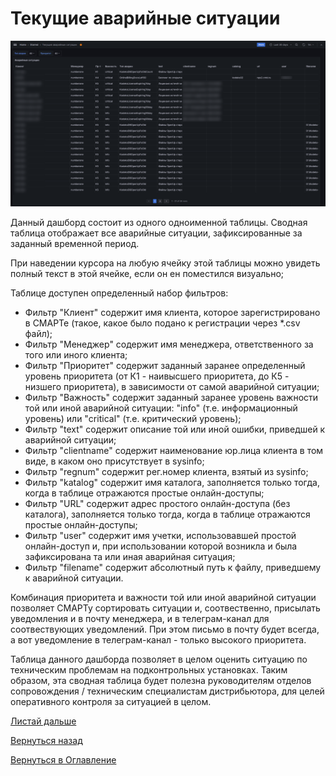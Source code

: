 # Текущие аварийные ситуации

![Дашборд "Текущие аварийные ситуации](img/current-emergences/current-emergences.png 'Дашборд "Текущие аварийные ситуации"')

Данный дашборд состоит из одного одноименной таблицы. Сводная таблица отображает все аварийные ситуации, зафиксированные
за заданный временной период.

При наведении курсора на любую ячейку этой таблицы можно увидеть полный текст в этой ячейке, если он ен поместился визуально;

Таблице доступен определенный набор фильтров:
- Фильтр "Клиент" содержит имя клиента, которое зарегистрировано в СМАРТе (такое, какое было подано к регистрации через
*.csv файл);
- Фильтр "Менеджер" содержит имя менеджера, ответственного за того или иного клиента;
- Фильтр "Приоритет" содержит заданный заранее определенный уровень приоритета (от К1 - наивысшего приоритета, до К5 - 
низшего приоритета), в зависимости от самой аварийной ситуации;
- Фильтр "Важность" содержит заданный заранее уровень важности той или иной аварийной ситуации: "info" (т.е. информационный 
уровень) или "critical" (т.е. критический уровень);
- Фильтр "text" содержит описание той или иной ошибки, приведшей к аварийной ситуации;
- Фильтр "clientname" содержит наименование юр.лица клиента в том виде, в каком оно присутствует в sysinfo;
- Фильтр "regnum" содержит рег.номер клиента, взятый из sysinfo;
- Фильтр "katalog" содержит имя каталога, заполняется только тогда, когда в таблице отражаются простые онлайн-доступы;
- Фильтр "URL" содержит адрес простого онлайн-доступа (без каталога), заполняется только тогда, когда в таблице отражаются 
простые онлайн-доступы;
- Фильтр "user" содержит имя учетки, использовавшей простой онлайн-доступ и, при использовании которой возникла и была
зафиксирована та или иная аварийная ситуация;
- Фильтр "filename" содержит абсолютный путь к файлу, приведшему к аварийной ситуации.

Комбинация приоритета и важности той или иной аварийной ситуации позволяет СМАРТу сортировать ситуации и, соотвественно,
присылать уведомления и в почту менеджера, и в телеграм-канал для соотвествующих уведомлений. При этом письмо в почту
будет всегда, а вот уведомление в телеграм-канал - только высокого приоритета.

Таблица данного дашборда позволяет в целом оценить ситуацию по техническим проблемам на подконтрольных установках. Таким
образом, эта сводная таблица будет полезна руководителям отделов сопровождения / техническим специалистам дистрибьютора,
для целей оперативного контроля за ситуацией в целом.

[Листай дальше](077-smartstatus.md)

[Вернуться назад](060-dashboards.md)

[Вернуться в Оглавление](Readme.md)